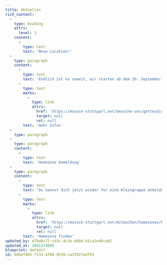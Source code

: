 ```yaml
---
title: Aktuelles
rich_content:
  -
    type: heading
    attrs:
      level: 3
    content:
      -
        type: text
        text: 'Neue Location!'
  -
    type: paragraph
    content:
      -
        type: text
        text: 'Endlich ist es soweit, wir starten ab dem 20. September wieder mit Live Gottesdiensten! Alle zwei Wochen feiern wir zusammen im Maritim Hotel in Stuttgart Mitte und du bist herzlich eingeladen dabei zu sein! Los geht’s immer um 10.30 Uhr. '
      -
        type: text
        marks:
          -
            type: link
            attrs:
              href: 'https://mosaik-stuttgart.net/besuche-uns/gottesdienst'
              target: null
              rel: null
        text: 'mehr Infos'
  -
    type: paragraph
  -
    type: paragraph
    content:
      -
        type: text
        text: 'Homezone Anmeldung'
  -
    type: paragraph
    content:
      -
        type: text
        text: 'Du kannst dich jetzt wieder für eine Kleingruppe anmelden. '
      -
        type: text
        marks:
          -
            type: link
            attrs:
              href: 'https://mosaik-stuttgart.net/mitmachen/homezones/homezonefinder'
              target: null
              rel: null
        text: 'Homezone finden'
updated_by: e79a8c77-cd3c-4c3e-b80d-41ca2e46cad2
updated_at: 1601374095
blueprint: default
id: 9dbef045-7133-4f00-9538-ca37027adf91
---
```

